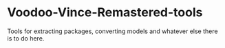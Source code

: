 # Voodoo-Vince-Remastered-tools
Tools for extracting packages, converting models and whatever else there is to do here.
